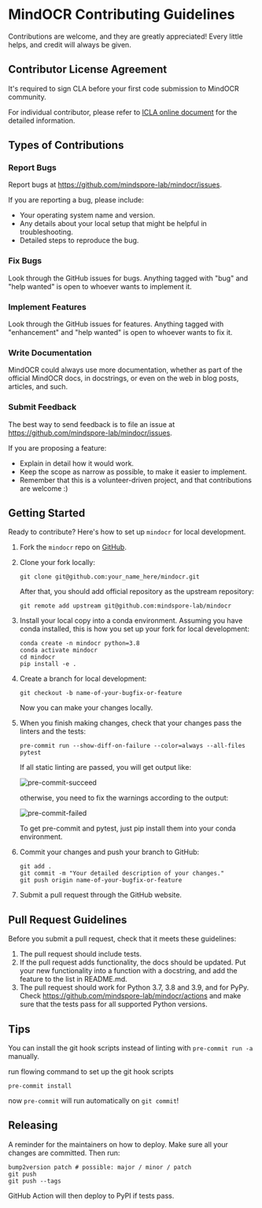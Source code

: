 # MindOCR Contributing Guidelines

Contributions are welcome, and they are greatly appreciated! Every little
helps, and credit will always be given.

## Contributor License Agreement

It's required to sign CLA before your first code submission to MindOCR community.

For individual contributor, please refer to [ICLA online document](https://www.mindspore.cn/icla) for the detailed information.

## Types of Contributions

### Report Bugs

Report bugs at https://github.com/mindspore-lab/mindocr/issues.

If you are reporting a bug, please include:

* Your operating system name and version.
* Any details about your local setup that might be helpful in troubleshooting.
* Detailed steps to reproduce the bug.

### Fix Bugs

Look through the GitHub issues for bugs. Anything tagged with "bug" and "help
wanted" is open to whoever wants to implement it.

### Implement Features

Look through the GitHub issues for features. Anything tagged with "enhancement"
and "help wanted" is open to whoever wants to fix it.

### Write Documentation

MindOCR could always use more documentation, whether as part of the
official MindOCR docs, in docstrings, or even on the web in blog posts,
articles, and such.

### Submit Feedback

The best way to send feedback is to file an issue at https://github.com/mindspore-lab/mindocr/issues.

If you are proposing a feature:

* Explain in detail how it would work.
* Keep the scope as narrow as possible, to make it easier to implement.
* Remember that this is a volunteer-driven project, and that contributions are welcome :)

## Getting Started

Ready to contribute? Here's how to set up `mindocr` for local development.

1. Fork the `mindocr` repo on [GitHub](https://github.com/mindspore-lab/mindocr).
2. Clone your fork locally:

   ```shell
   git clone git@github.com:your_name_here/mindocr.git
   ```

   After that, you should add official repository as the upstream repository:

   ```shell
   git remote add upstream git@github.com:mindspore-lab/mindocr
   ```

3. Install your local copy into a conda environment. Assuming you have conda installed, this is how you set up your fork for local development:

   ```shell
   conda create -n mindocr python=3.8
   conda activate mindocr
   cd mindocr
   pip install -e .
   ```

4. Create a branch for local development:

   ```shell
   git checkout -b name-of-your-bugfix-or-feature
   ```

   Now you can make your changes locally.

5. When you finish making changes, check that your changes pass the linters and the tests:

   ```shell
   pre-commit run --show-diff-on-failure --color=always --all-files
   pytest
   ```

   If all static linting are passed, you will get output like:

   ![pre-commit-succeed](https://user-images.githubusercontent.com/74176172/221346245-ea868015-bb09-4e53-aa56-73b015e1e336.png)

   otherwise, you need to fix the warnings according to the output:

   ![pre-commit-failed](https://user-images.githubusercontent.com/74176172/221346251-7d8f531f-9094-474b-97f0-fd5a55e6d3de.png)

   To get pre-commit and pytest, just pip install them into your conda environment.

6. Commit your changes and push your branch to GitHub:

   ```shell
   git add .
   git commit -m "Your detailed description of your changes."
   git push origin name-of-your-bugfix-or-feature
   ```

7. Submit a pull request through the GitHub website.

## Pull Request Guidelines

Before you submit a pull request, check that it meets these guidelines:

1. The pull request should include tests.
2. If the pull request adds functionality, the docs should be updated. Put
   your new functionality into a function with a docstring, and add the
   feature to the list in README.md.
3. The pull request should work for Python 3.7, 3.8 and 3.9, and for PyPy. Check
   https://github.com/mindspore-lab/mindocr/actions
   and make sure that the tests pass for all supported Python versions.

## Tips

You can install the git hook scripts instead of linting with `pre-commit run -a` manually.

run flowing command to set up the git hook scripts

```shell
pre-commit install
```

now `pre-commit` will run automatically on `git commit`!

## Releasing

A reminder for the maintainers on how to deploy.
Make sure all your changes are committed.
Then run:

```shell
bump2version patch # possible: major / minor / patch
git push
git push --tags
```

GitHub Action will then deploy to PyPI if tests pass.
